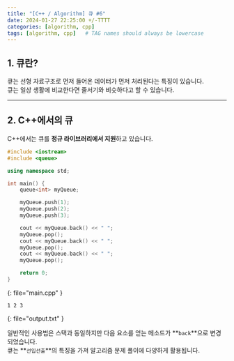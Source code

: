 ```yaml
---
title: "[C++ / Algorithm] 큐 #6"
date: 2024-01-27 22:25:00 +/-TTTT
categories: [algorithm, cpp]
tags: [algorithm, cpp]   # TAG names should always be lowercase
---
```


## 1. 큐란?

큐는 선형 자료구조로 먼저 들어온 데이터가 먼저 처리된다는 특징이 있습니다.<br>
큐는 일상 생활에 비교한다면 줄서기와 비슷하다고 할 수 있습니다.

----

## 2. C++에서의 큐

C++에서는 큐를 **정규 라이브러리에서 지원**하고 있습니다.

```cpp
#include <iostream>
#include <queue>

using namespace std;

int main() {
    queue<int> myQueue;

    myQueue.push(1);
    myQueue.push(2);
    myQueue.push(3);

    cout << myQueue.back() << " ";
    myQueue.pop();
    cout << myQueue.back() << " ";
    myQueue.pop();
    cout << myQueue.back() << " ";
    myQueue.pop();

    return 0;
}
```
{: file="main.cpp" }
```
1 2 3 
```
{: file="output.txt" }

일반적인 사용법은 스택과 동일하지만 다음 요소를 얻는 메소드가 **`back`**으로 변경되었습니다. <br>
큐는 **`선입선출`**의 특징을 가져 알고리즘 문제 풀이에 다양하게 활용됩니다.
